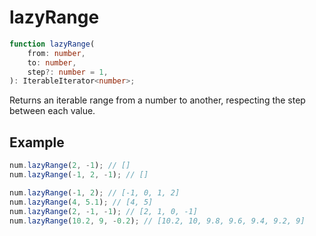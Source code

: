 # lazyRange

```ts
function lazyRange(
    from: number,
    to: number,
    step?: number = 1,
): IterableIterator<number>;
```

Returns an iterable range from a number to another, respecting the step between
each value.

## Example

```ts
num.lazyRange(2, -1); // []
num.lazyRange(-1, 2, -1); // []
```

```ts
num.lazyRange(-1, 2); // [-1, 0, 1, 2]
num.lazyRange(4, 5.1); // [4, 5]
num.lazyRange(2, -1, -1); // [2, 1, 0, -1]
num.lazyRange(10.2, 9, -0.2); // [10.2, 10, 9.8, 9.6, 9.4, 9.2, 9]
```
